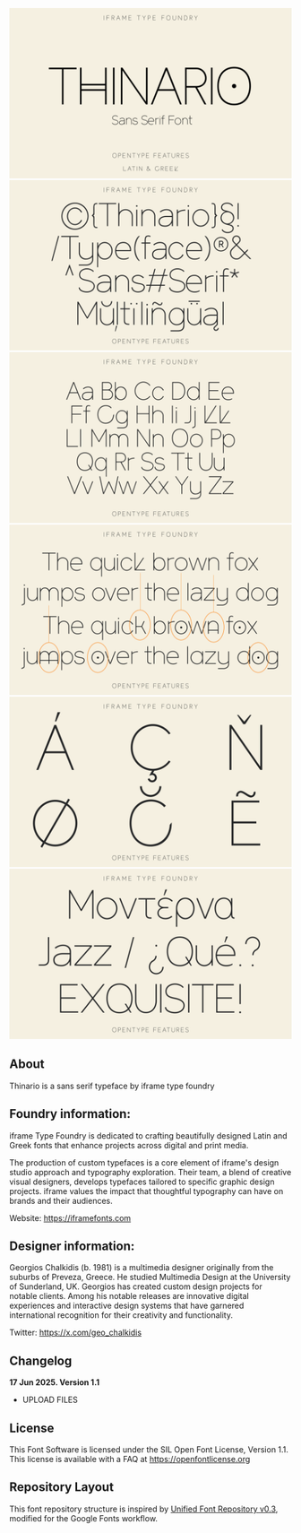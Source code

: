 
![Sample Image](documentation/THINARIO-01.png)
![Sample Image](documentation/THINARIO-02.png)
![Sample Image](documentation/THINARIO-03.png)
![Sample Image](documentation/THINARIO-04.png)
![Sample Image](documentation/THINARIO-05.png)
![Sample Image](documentation/THINARIO-06.png)


## About

Thinario is a sans serif typeface by iframe type foundry

## Foundry information:

iframe Type Foundry is dedicated to crafting beautifully designed Latin and Greek fonts that enhance projects across digital and print media.

The production of custom typefaces is a core element of iframe's design studio approach and typography exploration. Their team, a blend of creative visual designers, develops typefaces tailored to specific graphic design projects. iframe values the impact that thoughtful typography can have on brands and their audiences.

Website: https://iframefonts.com

## Designer information:

Georgios Chalkidis (b. 1981) is a multimedia designer originally from the suburbs of Preveza, Greece. He studied Multimedia Design at the University of Sunderland, UK. Georgios has created custom design projects for notable clients. Among his notable releases are innovative digital experiences and interactive design systems that have garnered international recognition for their creativity and functionality.

Twitter: https://x.com/geo_chalkidis

## Changelog

**17 Jun 2025. Version 1.1**
- UPLOAD FILES

## License

This Font Software is licensed under the SIL Open Font License, Version 1.1.
This license is available with a FAQ at https://openfontlicense.org

## Repository Layout

This font repository structure is inspired by [Unified Font Repository v0.3](https://github.com/unified-font-repository/Unified-Font-Repository), modified for the Google Fonts workflow.
